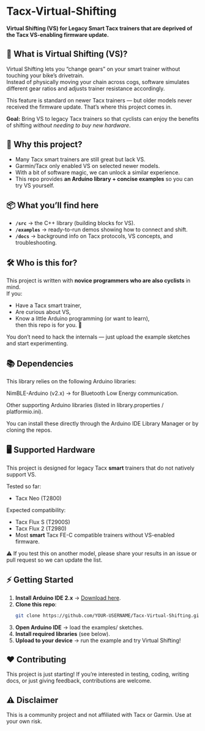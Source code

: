 # Tacx-Virtual-Shifting

**Virtual Shifting (VS) for Legacy Smart Tacx trainers that are deprived of the Tacx VS-enabling firmware update.**

## 🚴 What is Virtual Shifting (VS)?
Virtual Shifting lets you “change gears” on your smart trainer without touching your bike’s drivetrain.  
Instead of physically moving your chain across cogs, software simulates different gear ratios and adjusts trainer resistance accordingly.  

This feature is standard on newer Tacx trainers — but older models never received the firmware update. That’s where this project comes in.  

**Goal:** Bring VS to legacy Tacx trainers so that cyclists can enjoy the benefits of shifting *without needing to buy new hardware*.  

## 🌟 Why this project?
- Many Tacx smart trainers are still great but lack VS.  
- Garmin/Tacx only enabled VS on selected newer models.  
- With a bit of software magic, we can unlock a similar experience.  
- This repo provides **an Arduino library + concise examples** so you can try VS yourself.  

## 📦 What you’ll find here
- **`/src`** → the C++ library (building blocks for VS).  
- **`/examples`** → ready-to-run demos showing how to connect and shift.  
- **`/docs`** → background info on Tacx protocols, VS concepts, and troubleshooting.  

## 🛠 Who is this for?
This project is written with **novice programmers who are also cyclists** in mind.  
If you:  
- Have a Tacx smart trainer,  
- Are curious about VS,  
- Know a little Arduino programming (or want to learn),  
then this repo is for you. 🚀  

You don’t need to hack the internals — just upload the example sketches and start experimenting.  

## 📚 Dependencies

This library relies on the following Arduino libraries:

NimBLE-Arduino (v2.x)
 → for Bluetooth Low Energy communication.

Other supporting Arduino libraries (listed in library.properties / platformio.ini).

You can install these directly through the Arduino IDE Library Manager or by cloning the repos.

## 🖥️ Supported Hardware

This project is designed for legacy Tacx **smart** trainers that do not natively support VS.

Tested so far:

- Tacx Neo (T2800)

Expected compatibility:

- Tacx Flux S (T2900S)
- Tacx Flux 2 (T2980)
- Most **smart** Tacx FE-C compatible trainers without VS-enabled firmware.

⚠️ If you test this on another model, please share your results in an issue or pull request so we can update the list.

## ⚡ Getting Started
1. **Install Arduino IDE 2.x** → [Download here](https://www.arduino.cc/en/software).  
2. **Clone this repo**:  
   ```bash
   git clone https://github.com/YOUR-USERNAME/Tacx-Virtual-Shifting.git
3. **Open Arduino IDE** → load the examples/ sketches.
4. **Install required libraries** (see below).
5. **Upload to your device** → run the example and try Virtual Shifting!

## ❤️ Contributing

This project is just starting!
If you’re interested in testing, coding, writing docs, or just giving feedback, contributions are welcome.

## ⚠️ Disclaimer

This is a community project and not affiliated with Tacx or Garmin.
Use at your own risk.
